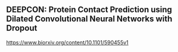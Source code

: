 ## DEEPCON: Protein Contact Prediction using Dilated Convolutional Neural Networks with Dropout  
https://www.biorxiv.org/content/10.1101/590455v1
